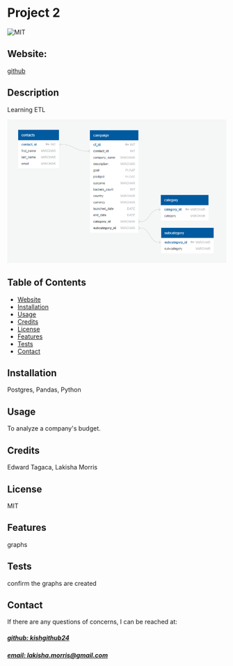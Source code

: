 # Project 2
![MIT](https://img.shields.io/badge/License-MIT-blue)

## Website: 
[github](https://github.com/ejtagaca/project-2)

## Description
Learning ETL

![app_image](Diagram.png)

## Table of Contents
- [Website](#website)
- [Installation](#installation)
- [Usage](#usage)
- [Credits](#credits)
- [License](#license)
- [Features](#features)
- [Tests](#tests)
- [Contact](#contact)

## Installation
Postgres, Pandas, Python

## Usage
To analyze a company's budget.

## Credits
Edward Tagaca, Lakisha Morris

## License
MIT

## Features
graphs

## Tests
confirm the graphs are created

## Contact
If there are any questions of concerns, I can be reached at:
##### [github: kishgithub24](https://github.com/kishgithub24)
##### [email: lakisha.morris@gmail.com](mailto:lakisha.morris@gmail.com)
